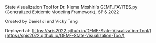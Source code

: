 State Visualization Tool for Dr. Niema Moshiri's GEMF_FAVITES.py (Generalized Epidemic Modeling Framework), SPIS 2022

Created by Daniel Ji and Vicky Tang

Deployed at: [https://spis2022.github.io/GEMF-State-Visualization-Tool/](https://spis2022.github.io/GEMF-State-Visualization-Tool/)
